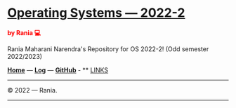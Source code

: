 # [Operating Systems — 2022-2](https://raniaarn.github.io/os222/)
<span style="color:RED; font-weight:bold;">by Rania 💻</span>

Rania Maharani Narendra's Repository for OS 2022-2! (Odd semester 2022/2023)

**[Home](https://raniaarn.github.io/os222/)** — **[Log](https://raniaarn.github.io/os222/TXT/mylog.txt)** — **[GitHub](https://github.com/Raniaarn/)** - ** [LINKS](https://raniaarn.github.io/os222/LINKS/links.md)

---

© 2022 — Rania.

---
